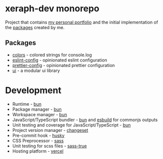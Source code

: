 # xeraph-dev monorepo

Project that contains [my personal portfolio](./site/README.md) and the initial implementation of the [packages](#packages) created by me.

## Packages

- [colors](./packages/colors/README.md) - colored strings for console.log
- [eslint-config](./packages/eslint-config/README.md) - opinionated eslint configuration
- [prettier-config](./packages/prettier-config/README.md) - opinionated prettier configuration
- [ui](./packages/ui/README.md) - a modular ui library

# Development

- Runtime - [bun](https://bun.sh)
- Package manager - [bun](https://bun.sh)
- Workspace manager - [bun](https://bun.sh)
- JavaScript/TypeScript bundler - [bun](https://bun.sh) and [esbuild](https://esbuild.github.io) for commonjs outputs
- Unit testing and coverage for JavaScript/TypeScript - [bun](https://bun.sh)
- Project version manager - [changeset](https://github.com/changesets/changesets)
- Pre-commit hook - [husky](https://typicode.github.io/husky/)
- CSS Preprocessor - [sass](https://sass-lang.com/)
- Unit testing for scss files - [sass-true](https://www.oddbird.net/true/docs/)
- Hosting platform - [vercel](https://vercel.com/)
